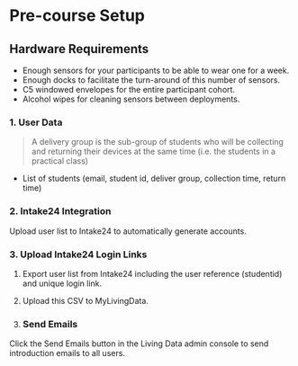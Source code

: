 # Pre-course Setup

## Hardware Requirements

* Enough sensors for your participants to be able to wear one for a week.
* Enough docks to facilitate the turn-around of this number of sensors.
* C5 windowed envelopes for the entire participant cohort.
* Alcohol wipes for cleaning sensors between deployments.

### 1. User Data

> A delivery group is the sub-group of students who will be collecting and returning their devices at the same time \(i.e. the students in a practical class\)

* List of students \(email, student id, deliver group, collection time, return time\)

### 2. Intake24 Integration

Upload user list to Intake24 to automatically generate accounts.

### 3. Upload Intake24 Login Links

1. Export user list from Intake24 including the user reference \(studentid\) and unique login link.
2. Upload this CSV to MyLivingData.

3. ### Send Emails

Click the Send Emails button in the Living Data admin console to send introduction emails to all users.

